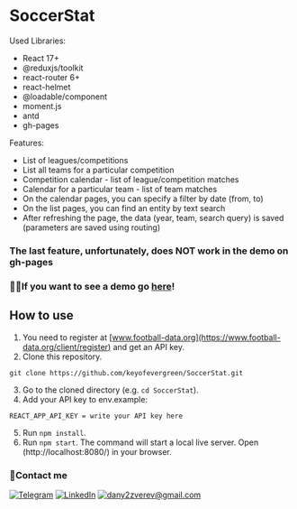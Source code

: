 # SoccerStat


Used Libraries:
- React 17+
- @reduxjs/toolkit
- react-router 6+
- react-helmet
- @loadable/component
- moment.js
- antd
- gh-pages

Features:
- List of leagues/competitions
- List all teams for a particular competition
- Competition calendar - list of league/competition matches
- Calendar for a particular team - list of team matches
- On the calendar pages, you can specify a filter by date (from, to)
- On the list pages, you can find an entity by text search
- After refreshing the page, the data (year, team, search query) is saved (parameters are saved using routing)
### The last feature, unfortunately, does NOT work in the demo on gh-pages

### 🐱‍🏍If you want to see a demo go [here](https://keyofevergreen.github.io/SoccerStat/)!

## How to use

1. You need to register at [www.football-data.org](https://www.football-data.org/client/register) and get an API key.
2. Clone this repository.
```
git clone https://github.com/keyofevergreen/SoccerStat.git
```
3. Go to the cloned directory (e.g. `cd SoccerStat`).
4. Add your API key to env.example:
```
REACT_APP_API_KEY = write your API key here
```
5. Run `npm install`.
6. Run `npm start`. The command will start a local live server. Open (http://localhost:8080/) in your browser.

### 🤙Contact me
[![Telegram](https://img.shields.io/badge/-Telegram-5599FF?style=for-the-badge&logo=Telegram&logoColor=FFFFFF)](https://t.me/keyofevergreen)
[![LinkedIn](https://img.shields.io/badge/-LinkedIn-5599FF?style=for-the-badge&logo=LinkedIn&logoColor=FFFFFF)](https://www.linkedin.cn/in/dan-zverev-33841b215)
[![dany2zverev@gmail.com](https://img.shields.io/badge/-dany2zverev&#64;gmail&#46;com-5599FF?style=for-the-badge&logo=Gmail&logoColor=FFFFFF)](mailto:dany2zverev@gmail.com)
